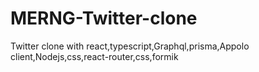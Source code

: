 # MERNG-Twitter-clone
Twitter clone with react,typescript,Graphql,prisma,Appolo client,Nodejs,css,react-router,css,formik
